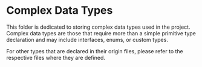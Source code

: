 # Complex Data Types

This folder is dedicated to storing complex data types used in the project. Complex data types are those that require more than a simple primitive type declaration and may include interfaces, enums, or custom types.

For other types that are declared in their origin files, please refer to the respective files where they are defined.
